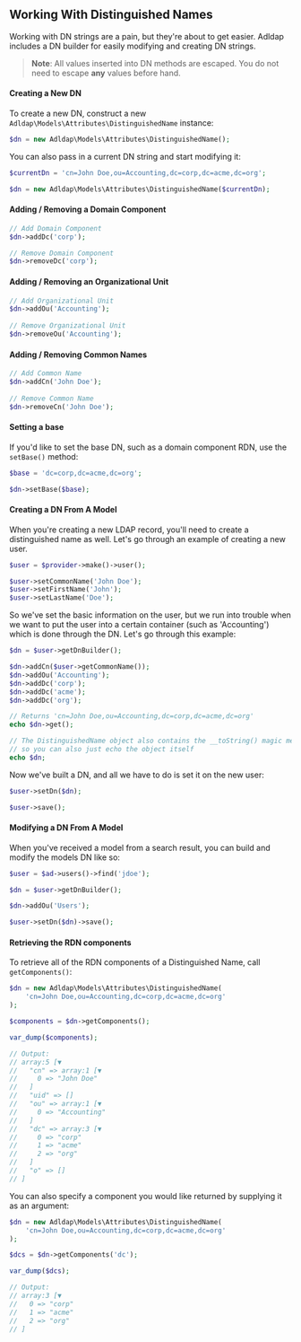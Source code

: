 ## Working With Distinguished Names

Working with DN strings are a pain, but they're about to get easier. Adldap includes a DN builder for easily modifying
and
creating DN strings.

> **Note**: All values inserted into DN methods are escaped. You do not need to escape **any** values before hand.

#### Creating a New DN

To create a new DN, construct a new `Adldap\Models\Attributes\DistinguishedName` instance:

```php
$dn = new Adldap\Models\Attributes\DistinguishedName();
```

You can also pass in a current DN string and start modifying it:

```php
$currentDn = 'cn=John Doe,ou=Accounting,dc=corp,dc=acme,dc=org';

$dn = new Adldap\Models\Attributes\DistinguishedName($currentDn);
```

#### Adding / Removing a Domain Component

```php
// Add Domain Component
$dn->addDc('corp');

// Remove Domain Component
$dn->removeDc('corp');
```

#### Adding / Removing an Organizational Unit

```php
// Add Organizational Unit
$dn->addOu('Accounting');
    
// Remove Organizational Unit
$dn->removeOu('Accounting');
```

#### Adding / Removing Common Names

```php
// Add Common Name
$dn->addCn('John Doe');
    
// Remove Common Name
$dn->removeCn('John Doe');   
```

#### Setting a base

If you'd like to set the base DN, such as a domain component RDN, use the `setBase()` method:

```php
$base = 'dc=corp,dc=acme,dc=org';

$dn->setBase($base);
```

#### Creating a DN From A Model

When you're creating a new LDAP record, you'll need to create a distinguished name as well. Let's go through an example
of
creating a new user.

```php
$user = $provider->make()->user();

$user->setCommonName('John Doe');
$user->setFirstName('John');
$user->setLastName('Doe');
```

So we've set the basic information on the user, but we run into trouble when we want to put the user into a certain
container
(such as 'Accounting') which is done through the DN. Let's go through this example:

```php
$dn = $user->getDnBuilder();

$dn->addCn($user->getCommonName());
$dn->addOu('Accounting');
$dn->addDc('corp');
$dn->addDc('acme');
$dn->addDc('org');

// Returns 'cn=John Doe,ou=Accounting,dc=corp,dc=acme,dc=org'
echo $dn->get();

// The DistinguishedName object also contains the __toString() magic method
// so you can also just echo the object itself
echo $dn;
```

Now we've built a DN, and all we have to do is set it on the new user:

```php
$user->setDn($dn);

$user->save();
```

#### Modifying a DN From A Model

When you've received a model from a search result, you can build and modify the models DN like so:

```php
$user = $ad->users()->find('jdoe');

$dn = $user->getDnBuilder();

$dn->addOu('Users');

$user->setDn($dn)->save();
```

#### Retrieving the RDN components

To retrieve all of the RDN components of a Distinguished Name, call `getComponents()`:

```php
$dn = new Adldap\Models\Attributes\DistinguishedName(
    'cn=John Doe,ou=Accounting,dc=corp,dc=acme,dc=org'
);

$components = $dn->getComponents();

var_dump($components);

// Output:
// array:5 [▼
//   "cn" => array:1 [▼
//     0 => "John Doe"
//   ]
//   "uid" => []
//   "ou" => array:1 [▼
//     0 => "Accounting"
//   ]
//   "dc" => array:3 [▼
//     0 => "corp"
//     1 => "acme"
//     2 => "org"
//   ]
//   "o" => []
// ]
```

You can also specify a component you would like returned by supplying it as an argument:

```php
$dn = new Adldap\Models\Attributes\DistinguishedName(
    'cn=John Doe,ou=Accounting,dc=corp,dc=acme,dc=org'
);

$dcs = $dn->getComponents('dc');

var_dump($dcs);

// Output:
// array:3 [▼
//   0 => "corp"
//   1 => "acme"
//   2 => "org"
// ]
```
